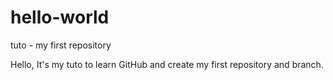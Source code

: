 # hello-world
tuto - my first repository

Hello,
It's my tuto to learn GitHub and create my first repository and branch.
